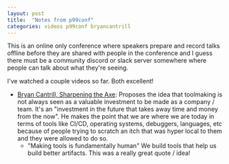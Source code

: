 ```yaml
---
layout: post
title:  "Notes from p99conf"
categories: videos p99conf bryancantrill
---
```


This is an online only conference where speakers prepare and record talks offline before they are shared with people in the conference and I guess there must be a community discord or slack server somewhere where people can talk about what they're seeing.

I've watched a couple videos so far. Both excellent!

* [Bryan Cantrill, Sharpening the Axe](https://www.p99conf.io/session/sharpening-the-axe-the-primacy-of-toolmaking/): Proposes the idea that toolmaking is not always seen as a valuable investment to be made as a company / team. It's an "investment in the future that takes away time and money from the now". He makes the point that we are where we are today in terms of tools like CI/CD, operating systems, debuggers, languages, etc because of people trying to scratch an itch that was hyper local to them and they were allowed to do so.
  * "Making tools is fundamentally human" We build tools that help us build better artifacts. This was a really great quote / idea!
